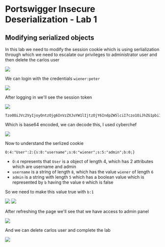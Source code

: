 # Portswigger Insecure Deserialization - Lab 1

## Modifying serialized objects

In this lab we need to modify the session cookie which is using serlialization through which we need to escalate our privileges to administrator user and then delete the carlos user

<img src="https://i.imgur.com/kaGspTX.png"/>

We can login with the credentials `wiener:peter`

<img src="https://i.imgur.com/dtALDtP.png"/>

After logging in we'll see the session token

<img src="https://i.imgur.com/3MbdElV.png"/>

```
Tzo0OiJVc2VyIjoyOntzOjg6InVzZXJuYW1lIjtzOjY6IndpZW5lciI7czo1OiJhZG1pbiI7YjowO30%3d
```

Which is base64 encoded, we can decode this, I used cyberchef

<img src="https://i.imgur.com/MUd4vTf.png"/>

Now to understand the serlized cookie 

```
O:4:"User":2:{s:8:"username";s:6:"wiener";s:5:"admin";b:0;}
```

- `O:4` represents that `User` is a object of length 4, which has 2 attributes which are username and admin
- `username`  is a string of length `8`, which has the value `wiener` of length `6`
- `admin` is a string with length `5` which has a boolean value which is represented by `b` having the value `0` which is false

So we need to make this value true with `b:1`

<img src="https://i.imgur.com/FDEpRNF.png"/>

<img src="https://i.imgur.com/gghSrSP.png"/>

After refreshing the page we'll see that we have access to admin panel

<img src="https://i.imgur.com/4cubhe2.png"/>

And we can delete carlos user and complete the lab

<img src="https://i.imgur.com/W9kXxaY.png"/>

